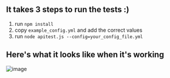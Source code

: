 ## It takes 3 steps to run the tests :)

1. run `npm install`
2. copy `example_config.yml` and add the correct values
3. run `node apitest.js --config=your_config_file.yml`

## Here's what it looks like when it's working

![image](https://github.com/HeyPuter/puter-api-test/assets/7225168/115aca70-02ea-4ce1-9d5c-1568feb1f851)
